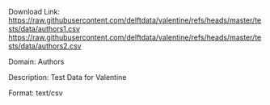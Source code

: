 Download Link:
https://raw.githubusercontent.com/delftdata/valentine/refs/heads/master/tests/data/authors1.csv
https://raw.githubusercontent.com/delftdata/valentine/refs/heads/master/tests/data/authors2.csv

Domain: Authors

Description: Test Data for Valentine

Format: text/csv